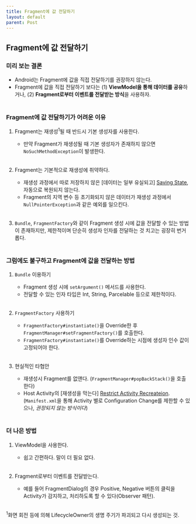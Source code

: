```yaml
---
title: Fragment에 값 전달하기 
layout: default
parent: Post
---
```


## Fragment에 값 전달하기
### 미리 보는 결론
- Android는 Fragment에 값을 직접 전달하기를 권장하지 않는다.<br/>
- Fragment에 값을 직접 전달하기 보다는 (1) **ViewModel을 통해 데이터를 공유**하거나, (2) **Fragment로부터 이벤트를 전달받는 방식**을 사용하자.<br/><br/>

### Fragment에 값 전달하기가 어려운 이유
1. Fragment는 재생성<sup>1</sup>될 때 반드시 기본 생성자를 사용한다.<br/>
   - 만약 Fragment가 재생성될 때 기본 생성자가 존재하지 않으면 `NoSuchMethodException`이 발생한다.<br/><br/>

2. Fragment는 기본적으로 재생성에 취약하다.<br/>
    - 재생성 과정에서 따로 저장하지 않은 [데이터는 일부 유실되고] [Saving State], 자동으로 복원되지 않는다.<br/>
    - Fragment의 지역 변수 등 초기화되지 않은 데이터가 재생성 과정에서 `NullPointerException`과 같은 예외를 일으킨다.<br/><br/>

3. `Bundle`, `FragmentFactory`와 같이 Fragment 생성 시에 값을 전달할 수 있는 방법이 존재하지만, 제한적이며 단순히 생성자 인자를 전달하는 것 치고는 굉장히 번거롭다.<br/><br/>

### 그럼에도 불구하고 Fragment에 값을 전달하는 방법
1. `Bundle` 이용하기
   - Fragment 생성 시에 `setArgument()` 메서드를 사용한다.<br/>
   - 전달할 수 있는 인자 타입은 Int, String, Parcelable 등으로 제한적이다.<br/><br/>

2. `FragmentFactory` 사용하기
   - `FragmentFactory#instantiate()`을 Override한 후 `FragmentManager#setFragmentFactory()`를 호출한다.<br/>
   - `FragmentFactory#instantiate()`를 Override하는 시점에 생성자 인수 값이 고정되어야 한다.<br/><br/>

3. 현실적인 타협안
   - 재생성시 Fragment를 없앤다. (`FragmentManager#popBackStack()`을 호출한다)<br/>
   - Host Activity의 [재생성을 막는다] [Restrict Activity Recreateion]. (`Manifest.xml`을 통해 Activity 별로 Configuration Change를 제한할 수 있으나, *권장되지 않는 방식이다*)<br/><br/>

### 더 나은 방법
1. ViewModel을 사용한다.
   - 쉽고 간편하다. 말이 더 필요 없다.<br/><br/>

2. Fragment로부터 이벤트를 전달받는다.
   - 예를 들어 FragmentDialog의 경우 Positive, Negative 버튼의 클릭을 Activity가 감지하고, 처리하도록 할 수 있다(Observer 패턴).<br/><br/>  

<sup>1</sup>화면 회전 등에 의해 LifecycleOwner의 생명 주기가 파괴되고 다시 생성되는 것.<br/>

[Saving State]: https://developer.android.com/guide/fragments/saving-state
[Restrict Activity Recreateion]: https://developer.android.com/guide/topics/resources/runtime-changes#restrict-activity